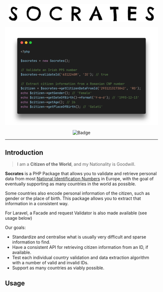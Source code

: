 <p align="center">
    <img src="https://raw.githubusercontent.com/AlexOlival/socrates/docs/docs/logo.png" alt="Socrates logo" width="480">
</p>
<p align="center">
    <img src="https://raw.githubusercontent.com/AlexOlival/socrates/docs/docs/example.png" alt="Usage example" width="800">
</p>
<p align="center">
    <img src="https://github.com/AlexOlival/socrates/workflows/Build/badge.svg" alt="Badge">
</p>

------
## Introduction
>I am a **Citizen of the World**, and my Nationality is Goodwill.

**Socrates** is a PHP Package that allows you to validate and retrieve personal data from most [National Identification Numbers](https://en.wikipedia.org/wiki/National_identification_number)  in Europe, with the goal of eventually supporting as many countries in the world as possible.
<p>Some countries also encode personal information of the citizen, such as gender or the place of birth. This package allows you to extract that information in a consistent way.</p>
<p>For Laravel, a Facade and request Validator is also made available (see usage below)</p>

Our goals:
* Standardize and centralise what is usually very difficult and sparse information to find.
* Have a consistent API for retrieving citizen information from an ID, if available.
* Test each individual country validation and data extraction algorithm with a number of valid and invalid IDs.
* Support as many countries as viably possible.

## Usage
